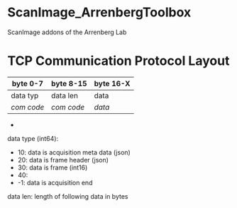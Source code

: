 # ScanImage_ArrenbergToolbox
ScanImage addons of the Arrenberg Lab

# TCP Communication Protocol Layout

| byte 0-7 | byte  8-15 | byte 16-X |
|----------|------------|-----------|
| data typ |  data len  |   data    |
| *com code* |*com code*|   *data*  |
   -


data type (int64):
- 10: data is acquisition meta data (json)
- 20: data is frame header (json)
- 30: data is frame (int16)
- 40: 
- -1: data is acquisition end

data len: length of following data in bytes
